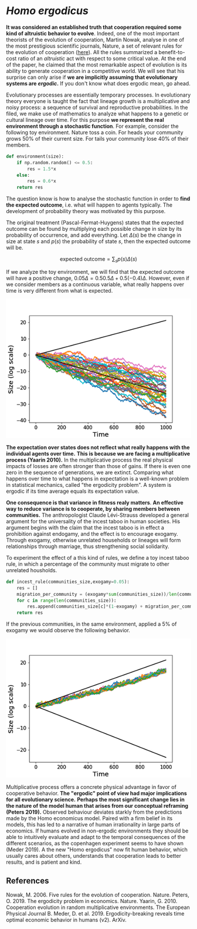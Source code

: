 # *Homo ergodicus*

**It was considered an established truth that cooperation required some kind of altruistic behavior to evolve**.
Indeed, one of the most important theorists of the evolution of cooperation, Martin Nowak, analyse in one of the most prestigious scientific journals, Nature, a set of relevant rules for the evolution of cooperation ([here](https://www.ncbi.nlm.nih.gov/pmc/articles/PMC3279745/pdf/nihms49939.pdf)).
All the rules summarized a benefit-to-cost ratio of an *altruistic* act with respect to some critical value.
At the end of the paper, he claimed that the most remarkable aspect of evolution is its ability to generate cooperation in a competitive world.
We will see that his surprise can only arise if **we are implicitly assuming that evolutionary systems are *ergodic*.**
If you don't know what does ergodic mean, go ahead.

Evolutionary processes are essentially temporary processes.
In evolutionary theory everyone is taught the fact that lineage growth is a multiplicative and noisy process: a sequence of survival and reproductive probabilities.
In the filed, we make use of mathematics to analyze what happens to a genetic or cultural lineage over time.
For this purpose **we represent the real environment through a stochastic function**.
For example, consider the following toy environment.
Nature toss a coin.
For heads your community grows 50% of their current size.
For tails your community lose 40% of their members.

```python
def environment(size):
    if np.random.random() <= 0.5:
        res = 1.5*x
    else:
        res = 0.6*x
    return res
```

The question know is how to analyse the stochastic function in order to **find the expected outcome**, i.e. what will happen to agents typically.
The development of probability theory was motivated by this purpose.

The original treatment (Pascal-Fermat-Huygens) states that the expected outcome can be found by multiplying each possible change in size by its probability of occurrence, and add everything.
Let $\Delta(s)$ be the change in size at state $s$ and $p(s)$ the probability of state $s$, then the expected outcome will be.

$$\text{expected outcome} = \sum_s p(s)\Delta(s)$$

If we analyze the toy environment, we will find that the expected outcome will have a positive change, $0.05\Delta = 0.5 0.5\Delta + 0.5 (-0.4)\Delta$.
However, even if we consider members as a continuous variable, what really happens over time is very different from what is expected.

![simple_gamble](./static/simple_gamble.png)

**The expectation over states does not reflect what really happens with the individual agents over time.**
**This is because we are facing a multiplicative process (Yaarin 2010).**
In the multiplicative process the real physical impacts of losses are often stronger than those of gains.
If there is even one zero in the sequence of generations, we are extinct.
Comparing what happens over time to what happens in expectation is a well-known problem in statistical mechanics, called "the ergodicity problem".
A system is ergodic if its time average equals its expectation value.

**One consequence is that variance in fitness realy matters**.
**An effective way to reduce variance is to cooperate, by sharing members between communities.**
The anthropologist Claude Lévi-Strauss developed a general argument for the universality of the incest taboo in human societies.
His argument begins with the claim that the incest taboo is in effect a prohibition against endogamy, and the effect is to encourage exogamy. Through exogamy, otherwise unrelated households or lineages will form relationships through marriage, thus strengthening social solidarity.

To experiment the effect of a this kind of rules, we define a toy incest taboo rule, in which a percentage of the community must migrate to other unrelated housholds.

```python
def incest_rule(communities_size,exogamy=0.05):
    res = []
    migration_per_community = (exogamy*sum(communities_size))/len(communities_size)
    for c in range(len(communities_size)):
        res.append(communities_size[c]*(1-exogamy) + migration_per_community)
    return res 
```

If the previous communities, in the same environment, applied a 5% of exogamy we would observe the following behavior.

![incesto](./static/simple_gamble_incesto.png)

Multiplicative process offers a concrete physical advantage in favor of cooperative behavior.
**The "ergodic" point of view had major implications for all evolutionary science.**
**Perhaps the most significant change lies in the nature of the model human that arises from our conceptual reframing (Peters 2019).**
Observed behaviour deviates starkly from the predictions made by the Homo economicus model.
Paired with a firm belief in its models, this has led to a narrative of human irrationality in large parts of economics.
If humans evolved in non-ergodic environments they should be able to intuitively evaluate and adapt to the temporal consequences of the different scenarios, as the copenhagen experiment seems to have shown (Meder 2019).
A the new "Homo ergodicus" now fit human behavior, which usually cares about others, understands that cooperation leads to better results, and is patient and kind.


## References

Nowak, M. 2006. Five rules for the evolution of cooperation. Nature.
Peters, O. 2019. The ergodicity problem in economics. Nature.
Yaarin, G. 2010. Cooperation evolution in random multiplicative environments. The European Physical Journal B.
Meder, D. et al. 2019. Ergodicity-breaking reveals time optimal economic behavior in humans (v2). ArXiv.
